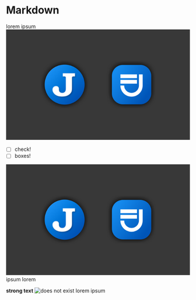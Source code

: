 # Markdown

lorem ipsum ![alt text here](joplin_logos.png)
- [ ] check!
- [ ] boxes!

![alt text here](joplin_logos.png)ipsum lorem

**strong text**
![does not exist](does_not_exist.png) lorem ipsum
